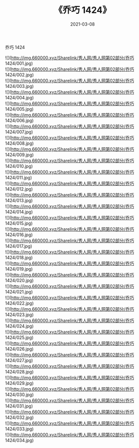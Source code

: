 ﻿---
layout: post
title:  《乔巧 1424》
date:   2021-03-08
img: http://img.660000.xyz/Sharelink/秀人网/秀人网第02部分/乔巧 1424/000.jpg
categories: [美女, 清纯, 唯美]
---

乔巧 1424

  ![](http://img.660000.xyz/Sharelink/秀人网/秀人网第02部分/乔巧 1424/001.jpg) <br> ![](http://img.660000.xyz/Sharelink/秀人网/秀人网第02部分/乔巧 1424/002.jpg) <br> ![](http://img.660000.xyz/Sharelink/秀人网/秀人网第02部分/乔巧 1424/003.jpg) <br> ![](http://img.660000.xyz/Sharelink/秀人网/秀人网第02部分/乔巧 1424/004.jpg) <br> ![](http://img.660000.xyz/Sharelink/秀人网/秀人网第02部分/乔巧 1424/005.jpg) <br> ![](http://img.660000.xyz/Sharelink/秀人网/秀人网第02部分/乔巧 1424/006.jpg) <br> ![](http://img.660000.xyz/Sharelink/秀人网/秀人网第02部分/乔巧 1424/007.jpg) <br> ![](http://img.660000.xyz/Sharelink/秀人网/秀人网第02部分/乔巧 1424/008.jpg) <br> ![](http://img.660000.xyz/Sharelink/秀人网/秀人网第02部分/乔巧 1424/009.jpg) <br> ![](http://img.660000.xyz/Sharelink/秀人网/秀人网第02部分/乔巧 1424/010.jpg) <br> ![](http://img.660000.xyz/Sharelink/秀人网/秀人网第02部分/乔巧 1424/011.jpg) <br> ![](http://img.660000.xyz/Sharelink/秀人网/秀人网第02部分/乔巧 1424/012.jpg) <br> ![](http://img.660000.xyz/Sharelink/秀人网/秀人网第02部分/乔巧 1424/013.jpg) <br> ![](http://img.660000.xyz/Sharelink/秀人网/秀人网第02部分/乔巧 1424/014.jpg) <br> ![](http://img.660000.xyz/Sharelink/秀人网/秀人网第02部分/乔巧 1424/015.jpg) <br> ![](http://img.660000.xyz/Sharelink/秀人网/秀人网第02部分/乔巧 1424/016.jpg) <br> ![](http://img.660000.xyz/Sharelink/秀人网/秀人网第02部分/乔巧 1424/017.jpg) <br> ![](http://img.660000.xyz/Sharelink/秀人网/秀人网第02部分/乔巧 1424/018.jpg) <br> ![](http://img.660000.xyz/Sharelink/秀人网/秀人网第02部分/乔巧 1424/019.jpg) <br> ![](http://img.660000.xyz/Sharelink/秀人网/秀人网第02部分/乔巧 1424/020.jpg) <br> ![](http://img.660000.xyz/Sharelink/秀人网/秀人网第02部分/乔巧 1424/021.jpg) <br> ![](http://img.660000.xyz/Sharelink/秀人网/秀人网第02部分/乔巧 1424/022.jpg) <br> ![](http://img.660000.xyz/Sharelink/秀人网/秀人网第02部分/乔巧 1424/023.jpg) <br> ![](http://img.660000.xyz/Sharelink/秀人网/秀人网第02部分/乔巧 1424/024.jpg) <br> ![](http://img.660000.xyz/Sharelink/秀人网/秀人网第02部分/乔巧 1424/025.jpg) <br> ![](http://img.660000.xyz/Sharelink/秀人网/秀人网第02部分/乔巧 1424/026.jpg) <br> ![](http://img.660000.xyz/Sharelink/秀人网/秀人网第02部分/乔巧 1424/027.jpg) <br> ![](http://img.660000.xyz/Sharelink/秀人网/秀人网第02部分/乔巧 1424/028.jpg) <br> ![](http://img.660000.xyz/Sharelink/秀人网/秀人网第02部分/乔巧 1424/029.jpg) <br> ![](http://img.660000.xyz/Sharelink/秀人网/秀人网第02部分/乔巧 1424/030.jpg) <br> ![](http://img.660000.xyz/Sharelink/秀人网/秀人网第02部分/乔巧 1424/031.jpg) <br> ![](http://img.660000.xyz/Sharelink/秀人网/秀人网第02部分/乔巧 1424/032.jpg) <br> ![](http://img.660000.xyz/Sharelink/秀人网/秀人网第02部分/乔巧 1424/033.jpg) <br> ![](http://img.660000.xyz/Sharelink/秀人网/秀人网第02部分/乔巧 1424/034.jpg) <br>